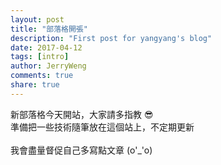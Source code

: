 ```yaml
---
layout: post
title: "部落格開張"
description: "First post for yangyang's blog"
date: 2017-04-12
tags: [intro]
author: JerryWeng
comments: true
share: true
---
```


新部落格今天開站，大家請多指教 :sunglasses:<br>
準備把一些技術隨筆放在這個站上，不定期更新
<br><br>
我會盡量督促自己多寫點文章 (o\'_\'o)